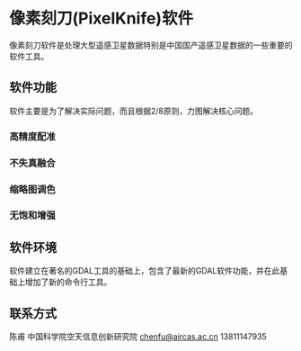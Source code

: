 # 像素刻刀(PixelKnife)软件

像素刻刀软件是处理大型遥感卫星数据特别是中国国产遥感卫星数据的一些重要的软件工具。

## 软件功能

软件主要是为了解决实际问题，而且根据2/8原则，力图解决核心问题。

### 高精度配准

### 不失真融合

### 缩略图调色

### 无饱和增强

## 软件环境

软件建立在著名的GDAL工具的基础上，包含了最新的GDAL软件功能，并在此基础上增加了新的命令行工具。

## 联系方式

陈甫
中国科学院空天信息创新研究院
chenfu@aircas.ac.cn
13811147935
